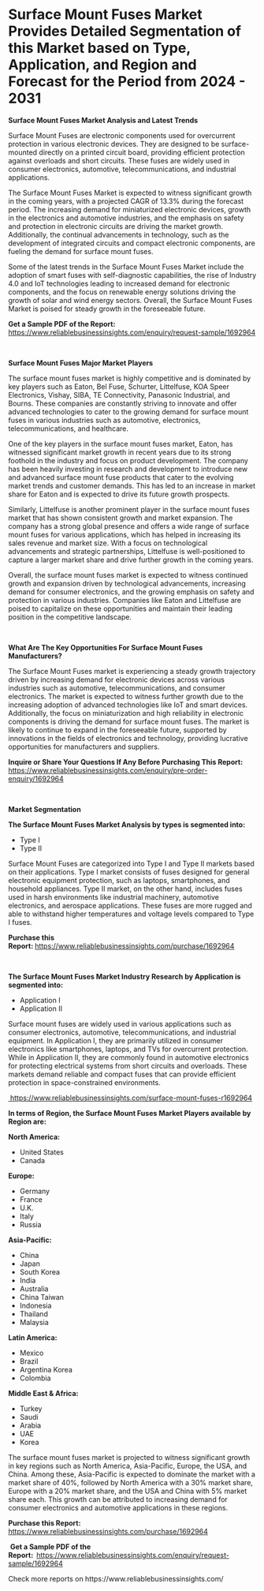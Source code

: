 <p><h1>Surface Mount Fuses Market Provides Detailed Segmentation of this Market based on Type, Application, and Region and Forecast for the Period from 2024 - 2031</h1></p><p><strong>Surface Mount Fuses Market Analysis and Latest Trends</strong></p>
<p><p>Surface Mount Fuses are electronic components used for overcurrent protection in various electronic devices. They are designed to be surface-mounted directly on a printed circuit board, providing efficient protection against overloads and short circuits. These fuses are widely used in consumer electronics, automotive, telecommunications, and industrial applications.</p><p>The Surface Mount Fuses Market is expected to witness significant growth in the coming years, with a projected CAGR of 13.3% during the forecast period. The increasing demand for miniaturized electronic devices, growth in the electronics and automotive industries, and the emphasis on safety and protection in electronic circuits are driving the market growth. Additionally, the continual advancements in technology, such as the development of integrated circuits and compact electronic components, are fueling the demand for surface mount fuses.</p><p>Some of the latest trends in the Surface Mount Fuses Market include the adoption of smart fuses with self-diagnostic capabilities, the rise of Industry 4.0 and IoT technologies leading to increased demand for electronic components, and the focus on renewable energy solutions driving the growth of solar and wind energy sectors. Overall, the Surface Mount Fuses Market is poised for steady growth in the foreseeable future.</p></p>
<p><strong>Get a Sample PDF of the Report:&nbsp;</strong> <a href="https://www.reliablebusinessinsights.com/enquiry/request-sample/1692964">https://www.reliablebusinessinsights.com/enquiry/request-sample/1692964</a></p>
<p>&nbsp;</p>
<p><strong>Surface Mount Fuses Major Market Players</strong></p>
<p><p>The surface mount fuses market is highly competitive and is dominated by key players such as Eaton, Bel Fuse, Schurter, Littelfuse, KOA Speer Electronics, Vishay, SIBA, TE Connectivity, Panasonic Industrial, and Bourns. These companies are constantly striving to innovate and offer advanced technologies to cater to the growing demand for surface mount fuses in various industries such as automotive, electronics, telecommunications, and healthcare.</p><p>One of the key players in the surface mount fuses market, Eaton, has witnessed significant market growth in recent years due to its strong foothold in the industry and focus on product development. The company has been heavily investing in research and development to introduce new and advanced surface mount fuse products that cater to the evolving market trends and customer demands. This has led to an increase in market share for Eaton and is expected to drive its future growth prospects.</p><p>Similarly, Littelfuse is another prominent player in the surface mount fuses market that has shown consistent growth and market expansion. The company has a strong global presence and offers a wide range of surface mount fuses for various applications, which has helped in increasing its sales revenue and market size. With a focus on technological advancements and strategic partnerships, Littelfuse is well-positioned to capture a larger market share and drive further growth in the coming years.</p><p>Overall, the surface mount fuses market is expected to witness continued growth and expansion driven by technological advancements, increasing demand for consumer electronics, and the growing emphasis on safety and protection in various industries. Companies like Eaton and Littelfuse are poised to capitalize on these opportunities and maintain their leading position in the competitive landscape.</p></p>
<p>&nbsp;</p>
<p><strong>What Are The Key Opportunities For Surface Mount Fuses Manufacturers?</strong></p>
<p><p>The Surface Mount Fuses market is experiencing a steady growth trajectory driven by increasing demand for electronic devices across various industries such as automotive, telecommunications, and consumer electronics. The market is expected to witness further growth due to the increasing adoption of advanced technologies like IoT and smart devices. Additionally, the focus on miniaturization and high reliability in electronic components is driving the demand for surface mount fuses. The market is likely to continue to expand in the foreseeable future, supported by innovations in the fields of electronics and technology, providing lucrative opportunities for manufacturers and suppliers.</p></p>
<p><strong>Inquire or Share Your Questions If Any Before Purchasing This Report:</strong> <a href="https://www.reliablebusinessinsights.com/enquiry/pre-order-enquiry/1692964">https://www.reliablebusinessinsights.com/enquiry/pre-order-enquiry/1692964</a></p>
<p>&nbsp;</p>
<p><strong>Market Segmentation</strong></p>
<p><strong>The Surface Mount Fuses Market Analysis by types is segmented into:</strong></p>
<p><ul><li>Type I</li><li>Type II</li></ul></p>
<p><p>Surface Mount Fuses are categorized into Type I and Type II markets based on their applications. Type I market consists of fuses designed for general electronic equipment protection, such as laptops, smartphones, and household appliances. Type II market, on the other hand, includes fuses used in harsh environments like industrial machinery, automotive electronics, and aerospace applications. These fuses are more rugged and able to withstand higher temperatures and voltage levels compared to Type I fuses.</p></p>
<p><strong>Purchase this Report:&nbsp;</strong><a href="https://www.reliablebusinessinsights.com/purchase/1692964">https://www.reliablebusinessinsights.com/purchase/1692964</a></p>
<p>&nbsp;</p>
<p><strong>The Surface Mount Fuses Market Industry Research by Application is segmented into:</strong></p>
<p><ul><li>Application I</li><li>Application II</li></ul></p>
<p><p>Surface mount fuses are widely used in various applications such as consumer electronics, automotive, telecommunications, and industrial equipment. In Application I, they are primarily utilized in consumer electronics like smartphones, laptops, and TVs for overcurrent protection. While in Application II, they are commonly found in automotive electronics for protecting electrical systems from short circuits and overloads. These markets demand reliable and compact fuses that can provide efficient protection in space-constrained environments.</p></p>
<p><a href="https://www.reliablebusinessinsights.com/surface-mount-fuses-r1692964">&nbsp;https://www.reliablebusinessinsights.com/surface-mount-fuses-r1692964</a></p>
<p><strong>In terms of Region, the Surface Mount Fuses Market Players available by Region are:</strong></p>
<p>
    <p> <strong> North America: </strong>
        <ul>
            <li>United States</li>
            <li>Canada</li>
        </ul>
        </p> 
    <p> <strong> Europe: </strong>
        <ul>
            <li>Germany</li>
            <li>France</li>
            <li>U.K.</li>
            <li>Italy</li>
            <li>Russia</li>
        </ul>
        </p> 
    <p> <strong> Asia-Pacific: </strong>
        <ul>
            <li>China</li>
            <li>Japan</li>
            <li>South Korea</li>
            <li>India</li>
            <li>Australia</li>
            <li>China Taiwan</li>
            <li>Indonesia</li>
            <li>Thailand</li>
            <li>Malaysia</li>
        </ul>
        </p> 
    <p> <strong> Latin America: </strong>
        <ul>
            <li>Mexico</li>
            <li>Brazil</li>
            <li>Argentina Korea</li>
            <li>Colombia</li>
        </ul>
        </p> 
    <p> <strong> Middle East & Africa: </strong>
        <ul>
            <li>Turkey</li>
            <li>Saudi</li>
            <li>Arabia</li>
            <li>UAE</li>
            <li>Korea</li>
        </ul>
    </p>
    </p>
<p><p>The surface mount fuses market is projected to witness significant growth in key regions such as North America, Asia-Pacific, Europe, the USA, and China. Among these, Asia-Pacific is expected to dominate the market with a market share of 40%, followed by North America with a 30% market share, Europe with a 20% market share, and the USA and China with 5% market share each. This growth can be attributed to increasing demand for consumer electronics and automotive applications in these regions.</p></p>
<p><strong>Purchase this Report: </strong><a href="https://www.reliablebusinessinsights.com/purchase/1692964">https://www.reliablebusinessinsights.com/purchase/1692964</a></p>
<p>&nbsp;<strong>Get a Sample PDF of the Report:&nbsp;&nbsp;</strong><a href="https://www.reliablebusinessinsights.com/enquiry/request-sample/1692964">https://www.reliablebusinessinsights.com/enquiry/request-sample/1692964</a></p>
<p><strong></strong></p>
<p>Check more reports on https://www.reliablebusinessinsights.com/</p>
